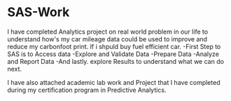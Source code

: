 # SAS-Work
I have completed Analytics project on real world problem in our life to understand how's my car mileage data could be used to improve and reduce my carbonfoot print. If i shpuld buy fuel efficient car. 
-First Step to SAS is to Access data
-Explore and Validate Data
-Prepare Data
-Analyze and Report Data
-And lastly. explore Results to understand what we can do next.

I have also attached academic lab work and Project that I have completed during my certification program in Predictive Analytics.

